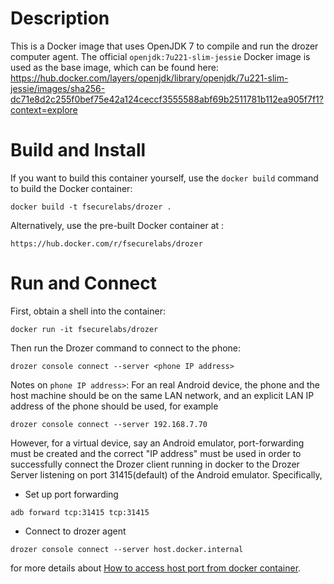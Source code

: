 # Description

This is a Docker image that uses OpenJDK 7 to compile and run the drozer computer agent. The official `openjdk:7u221-slim-jessie` Docker image is used as the base image, which can be found here: https://hub.docker.com/layers/openjdk/library/openjdk/7u221-slim-jessie/images/sha256-dc71e8d2c255f0bef75e42a124ceccf3555588abf69b2511781b112ea905f7f1?context=explore

# Build and Install

If you want to build this container yourself, use the `docker build` command to build the Docker container:

`docker build -t fsecurelabs/drozer .`

Alternatively, use the pre-built Docker container at <pending>:

`https://hub.docker.com/r/fsecurelabs/drozer`

# Run and Connect

First, obtain a shell into the container:

`docker run -it fsecurelabs/drozer`

Then run the Drozer command to connect to the phone:

`drozer console connect --server <phone IP address>`

Notes on `phone IP address>`: For an real Android device, the phone and the host machine should be on the same LAN network, and an explicit LAN IP address of the phone should be used, for example

`drozer console connect --server 192.168.7.70`
  
However, for a virtual device, say an Android emulator, port-forwarding must be created and the correct "IP address" must be used in order to successfully connect the Drozer client running in docker to the Drozer Server listening on port 31415(default) of the Android emulator. Specifically, 

- Set up port forwarding

`adb forward tcp:31415 tcp:31415`

- Connect to drozer agent

`drozer console connect --server host.docker.internal`

for more details about [How to access host port from docker container](https://stackoverflow.com/questions/31324981/how-to-access-host-port-from-docker-container).
